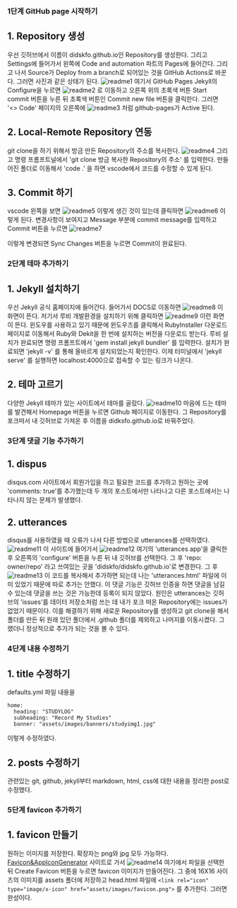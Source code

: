 <!-- 1. 테마 찾는거 
2. 내용 정리 
3. 댓글 기능 넣기  
4. 문제 생긴거 해결한거
5. favicon 넣은거
6. 루비랑 지킬 다운로드 받은거  -->

### 1단계 GitHub page 시작하기 

## 1. Repository 생성

우선 깃허브에서 이름이 didskfo.github.io인 Repository를 생성한다. 그리고 Settings에 들어가서 왼쪽에 Code and automation 파트의 Pages에 들어간다. 그리고 나서 Source가 Deploy from a branch로 되어있는 것을 GitHub Actions로 바꾼다. 그러면 사진과 같은 상태가 된다. 
![readme1](assets/images/readme/readme1.JPG)
여기서 GitHub Pages Jekyll의 Configure을 누르면 
![readme2](assets/images/readme/readme2.JPG)
로 이동하고 오른쪽 위의 초록색 버튼 Start commit 버튼을 누른 뒤 초록색 버튼인 Commit new file 버튼을 클릭한다. 
그러면 '<> Code' 페이지의 오른쪽에 
![readme3](assets/images/readme/readme3.JPG)
처럼 github-pages가 Active 된다. 

## 2. Local-Remote Repository 연동 

git clone을 하기 위해서 방금 만든 Repository의 주소를 복사한다. 
![readme4](assets/images/readme/readme4.JPG)
그리고 명령 프롬프트널에서 'git clone 방금 복사한 Repository의 주소' 를 입력한다. 
만들어진 폴더로 이동해서 'code .' 을 하면 vscode에서 코드를 수정할 수 있게 된다. 

## 3. Commit 하기 

vscode 왼쪽을 보면 
![readme5](assets/images/readme/readme5.JPG)
이렇게 생긴 것이 있는데 클릭하면 
![readme6](assets/images/readme/readme6.JPG)
이렇게 된다. 변경사항이 보여지고 Message 부분에 commit message를 입력하고 Commit 버튼을 누르면 
![readme7](assets/images/readme/readme7.JPG)

이렇게 변경되면 Sync Changes 버튼을 누르면 Commit이 완료된다. 

### 2단계 테마 추가하기 

## 1. Jekyll 설치하기

우선 Jekyll 공식 홈페이지에 들어간다. 들어가서 DOCS로 이동하면 
![readme8](assets/images/readme/readme8.JPG)
이 화면이 뜬다. 저기서 루비 개발환경을 설치하기 위해 클릭하면 
![readme9](assets/images/readme/readme9.JPG)
이런 화면이 뜬다. 윈도우를 사용하고 있기 때문에 윈도우즈를 클릭해서 RubyInstaller 다운로드 페이지로 이동해서 Ruby와 Dekit을 한 번에 설치하는 버전을 다운로드 받는다. 
루비 설치가 완료되면 명령 프롬프트에서 'gem install jekyll bundler' 를 입력한다. 설치가 완료되면 'jekyll -v' 를 통해 올바르게 설치되었는지 확인한다. 
이제 터미널에서 'jekyll serve' 를 실행하면 localhost:4000으로 접속할 수 있는 링크가 나온다. 

## 2. 테마 고르기 

다양한 Jekyll 테마가 있는 사이트에서 테마를 골랐다. 
![readme10](assets/images/readme/readme10.JPG)
마음에 드는 테마를 발견해서 Homepage 버튼을 누르면 Github 페이지로 이동한다. 그 Repository를 포크떠서 내 깃허브로 가져온 후 이름을 didksfo.github.io로 바꿔주었다.

### 3단계 댓글 기능 추가하기 

## 1. dispus

disqus.com 사이트에서 회원가입을 하고 필요한 코드를 추가하고 원하는 곳에 'comments: true'를 추가했는데 두 개의 포스트에서만 나타나고 다른 포스트에서는 나타나지 않는 문제가 발생했다.

## 2. utterances

disqus를 사용하였을 때 오류가 나서 다른 방법으로 utterances를 선택하였다. 
![readme11](assets/images/readme/readme11.JPG)
이 사이트에 들어가서 
![readme12](assets/images/readme/readme12.JPG)
여기의 'utterances app'을 클릭한 후 오른쪽의 'configure' 버튼을 누른 뒤 내 깃허브를 선택한다. 
그 후 'repo: owner/repo' 라고 쓰여있는 곳을 'didskfo/didskfo.github.io'로 변경한다. 그 후
![readme13](assets/images/readme/readme13.JPG)
이 코드를 복사해서 추가하면 되는데 나는 'utterances.html' 파일에 이미 있었기 때문에 따로 추가는 안했다. 
이 댓글 기능은 깃허브 인증을 하면 댓글을 남길 수 있는데 댓글을 쓰는 것은 가능한데 등록이 되지 않았다. 원인은 utterances는 깃허브의 'issues'를 데이터 저장소처럼 쓰는 데 
내가 포크 떠온 Repository에는 issues가 없었기 때문이다. 
이를 해결하기 위해 새로운 Repository를 생성하고 git clone을 해서 폴더를 만든 뒤 원래 있던 폴더에서 .github 폴더를 제외하고 나머지를 이동시켰다. 
그랬더니 정상적으로 추가가 되는 것을 볼 수 있다. 

### 4단계 내용 수정하기 

## 1. title 수정하기 

defaults.yml 파일 내용을 
```
home:
  heading: "STUDYLOG"
  subheading: "Record My Studies"
  banner: "assets/images/banners/studyimg1.jpg"
```
이렇게 수정하였다. 

## 2. posts 수정하기 

관련있는 git, github, jekyll부터 markdown, html, css에 대한 내용을 정리한 post로 수정했다. 

### 5단계 favicon 추가하기 

## 1. favicon 만들기 

원하는 이미지를 저장한다. 확장자는 png와 jpg 모두 가능하다.
[Favicon&AppIconGenerator](https://www.favicon-generator.org/) 사이트로 가서 
![readme14](assets/images/readme/readme14.JPG)
여기에서 파일을 선택한 뒤 Create Favicon 버튼을 누르면 favicon 이미지가 만들어진다. 그 중에 16X16 사이즈의 이미지를 assets 폴더에 저장하고 
head.html 파일에 ```<link rel="icon" type="image/x-icon" href="assets/images/favicon.png">``` 를 추가한다. 그러면 완성이다. 